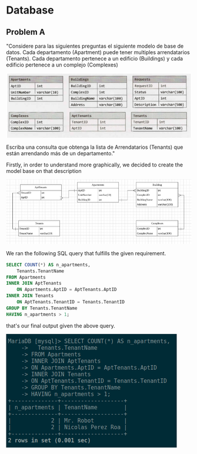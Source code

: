 # Database 

## Problem A

"Considere para las siguientes preguntas el siguiente modelo de base de datos. Cada departamento (Apartment) puede
 tener multiples arrendatarios (Tenants). Cada departamento pertenece a un edificio (Buildings) 
 y cada edificio pertenece a un complejo (Complexes)

![tables](./img/tables.png)
 
Escriba una consulta que obtenga la lista de Arrendatarios (Tenants) que están arrendando más de un departamento."

Firstly, in order to understand more graphically, we decided to create the model base
on that description

![model](./img/model.png)

We ran the following SQL query that fulfills the given requirement.

```sql
SELECT COUNT(*) AS n_apartments,
    Tenants.TenantName  
FROM Apartments 
INNER JOIN AptTenants  
    ON Apartments.AptID = AptTenants.AptID  
INNER JOIN Tenants  
    ON AptTenants.TenantID = Tenants.TenantID 
GROUP BY Tenants.TenantName 
HAVING n_apartments > 1;
```

that's our final output given the above query. 


![query](./img/query.png)